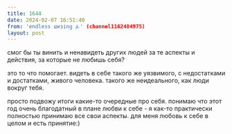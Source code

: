 ```yaml
---
title: 1644
date: 2024-02-07 16:51:40
from: 'endless шизing ⍼' (channel1162404975)
layout: post
---
```


смог бы ты винить и ненавидеть других людей за те аспекты и действия, за которые не любишь себя? 

это то что помогает. видеть в себе такого же уязвимого, с недостатками и достатками, живого человека. такого же неидеального, как люди вокруг тебя.

просто подвожу итоги какие-то очередные про себя. понимаю что этот год очень благодатный в плане любви к себе - я как-то практически полностью принимаю все свои аспекты. для меня любовь к себе в целом и есть принятие:)
